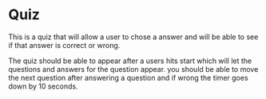 # Quiz

This is a quiz that will allow a user to chose a answer and will be able to see if that answer is correct or wrong.

The quiz should be able to appear after a users hits start which will let the questions and answers for the question appear. you should be able to move the next question after answering a question and if wrong the timer goes down by 10 seconds.